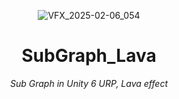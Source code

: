 <header>
  
![VFX_2025-02-06_054](https://github.com/user-attachments/assets/f53f432e-be81-4da8-968e-bb541cd7a786)

# SubGraph_Lava

_Sub Graph in Unity 6 URP, Lava effect_
